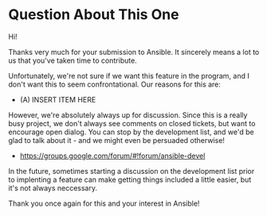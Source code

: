 Question About This One
=======================

Hi!

Thanks very much for your submission to Ansible.  It sincerely means a lot to us that you've taken time to contribute.

Unfortunately, we're not sure if we want this feature in the program, and I don't want this to seem confrontational.  Our reasons for this are:

   * (A) INSERT ITEM HERE

However, we're absolutely always up for discussion.  Since this is a really busy project, we don't always see comments on closed tickets, but want to encourage
open dialog.  You can stop by the development list, and we'd be glad to talk about it - and we might even be persuaded otherwise!

   * https://groups.google.com/forum/#!forum/ansible-devel

In the future, sometimes starting a discussion on the development list prior to implenting a feature can make getting things included a little easier, but it's not always neccessary.

Thank you once again for this and your interest in Ansible!

